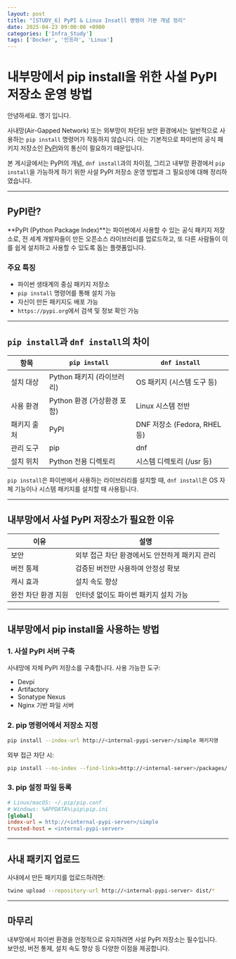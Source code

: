 ```yaml
---
layout: post
title: "[STUDY_6] PyPI & Linux Insatll 명령어 기본 개념 정리"
date: 2025-04-23 09:00:00 +0900
categories: ['Infra_Study']
tags: ['Docker', '인프라', 'Linux']
---
```


# 내부망에서 pip install을 위한 사설 PyPI 저장소 운영 방법
안녕하세요. 멩기 입니다.

사내망(Air-Gapped Network) 또는 외부망이 차단된 보안 환경에서는 일반적으로 사용하는 `pip install` 명령어가 작동하지 않습니다. 이는 기본적으로 파이썬의 공식 패키지 저장소인 [PyPI](https://pypi.org)와의 통신이 필요하기 때문입니다.

본 게시글에서는 PyPI의 개념, `dnf install`과의 차이점, 그리고 내부망 환경에서 `pip install`을 가능하게 하기 위한 사설 PyPI 저장소 운영 방법과 그 필요성에 대해 정리하였습니다.

---

## PyPI란?

**PyPI (Python Package Index)**는 파이썬에서 사용할 수 있는 공식 패키지 저장소로, 전 세계 개발자들이 만든 오픈소스 라이브러리를 업로드하고, 또 다른 사람들이 이를 쉽게 설치하고 사용할 수 있도록 돕는 플랫폼입니다.

### 주요 특징

- 파이썬 생태계의 중심 패키지 저장소
- `pip install` 명령어를 통해 설치 가능
- 자신이 만든 패키지도 배포 가능
- `https://pypi.org`에서 검색 및 정보 확인 가능

---

## `pip install`과 `dnf install`의 차이

| 항목 | `pip install` | `dnf install` |
|------|----------------|----------------|
| 설치 대상 | Python 패키지 (라이브러리) | OS 패키지 (시스템 도구 등) |
| 사용 환경 | Python 환경 (가상환경 포함) | Linux 시스템 전반 |
| 패키지 출처 | PyPI | DNF 저장소 (Fedora, RHEL 등) |
| 관리 도구 | pip | dnf |
| 설치 위치 | Python 전용 디렉토리 | 시스템 디렉토리 (/usr 등) |

`pip install`은 파이썬에서 사용하는 라이브러리를 설치할 때, `dnf install`은 OS 자체 기능이나 시스템 패키지를 설치할 때 사용됩니다.

---

## 내부망에서 사설 PyPI 저장소가 필요한 이유

| 이유 | 설명 |
|------|------|
| 보안 | 외부 접근 차단 환경에서도 안전하게 패키지 관리 |
| 버전 통제 | 검증된 버전만 사용하여 안정성 확보 |
| 캐시 효과 | 설치 속도 향상 |
| 완전 차단 환경 지원 | 인터넷 없이도 파이썬 패키지 설치 가능 |

---

## 내부망에서 pip install을 사용하는 방법

### 1. 사설 PyPI 서버 구축

사내망에 자체 PyPI 저장소를 구축합니다. 사용 가능한 도구:

- Devpi
- Artifactory
- Sonatype Nexus
- Nginx 기반 파일 서버

### 2. pip 명령어에서 저장소 지정

```bash
pip install --index-url http://<internal-pypi-server>/simple 패키지명
```

외부 접근 차단 시:

```bash
pip install --no-index --find-links=http://<internal-server>/packages/ 패키지명
```

### 3. pip 설정 파일 등록

```ini
# Linux/macOS: ~/.pip/pip.conf
# Windows: %APPDATA%\pip\pip.ini
[global]
index-url = http://<internal-pypi-server>/simple
trusted-host = <internal-pypi-server>
```

---

## 사내 패키지 업로드

사내에서 만든 패키지를 업로드하려면:

```bash
twine upload --repository-url http://<internal-pypi-server> dist/*
```

---

## 마무리

내부망에서 파이썬 환경을 안정적으로 유지하려면 사설 PyPI 저장소는 필수입니다.  
보안성, 버전 통제, 설치 속도 향상 등 다양한 이점을 제공합니다.
